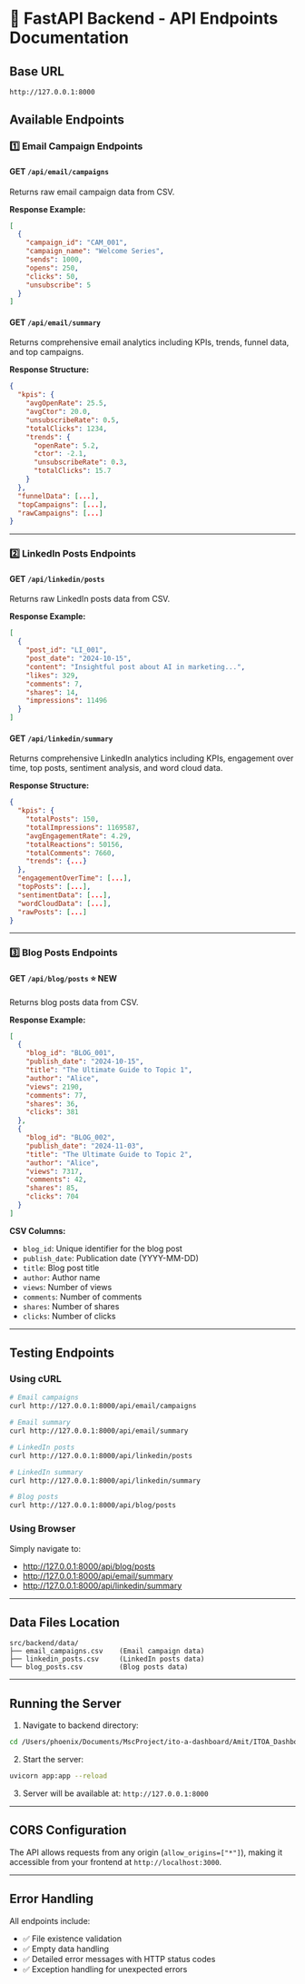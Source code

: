 # 📡 FastAPI Backend - API Endpoints Documentation

## Base URL
```
http://127.0.0.1:8000
```

## Available Endpoints

### 1️⃣ Email Campaign Endpoints

#### GET `/api/email/campaigns`
Returns raw email campaign data from CSV.

**Response Example:**
```json
[
  {
    "campaign_id": "CAM_001",
    "campaign_name": "Welcome Series",
    "sends": 1000,
    "opens": 250,
    "clicks": 50,
    "unsubscribe": 5
  }
]
```

#### GET `/api/email/summary`
Returns comprehensive email analytics including KPIs, trends, funnel data, and top campaigns.

**Response Structure:**
```json
{
  "kpis": {
    "avgOpenRate": 25.5,
    "avgCtor": 20.0,
    "unsubscribeRate": 0.5,
    "totalClicks": 1234,
    "trends": {
      "openRate": 5.2,
      "ctor": -2.1,
      "unsubscribeRate": 0.3,
      "totalClicks": 15.7
    }
  },
  "funnelData": [...],
  "topCampaigns": [...],
  "rawCampaigns": [...]
}
```

---

### 2️⃣ LinkedIn Posts Endpoints

#### GET `/api/linkedin/posts`
Returns raw LinkedIn posts data from CSV.

**Response Example:**
```json
[
  {
    "post_id": "LI_001",
    "post_date": "2024-10-15",
    "content": "Insightful post about AI in marketing...",
    "likes": 329,
    "comments": 7,
    "shares": 14,
    "impressions": 11496
  }
]
```

#### GET `/api/linkedin/summary`
Returns comprehensive LinkedIn analytics including KPIs, engagement over time, top posts, sentiment analysis, and word cloud data.

**Response Structure:**
```json
{
  "kpis": {
    "totalPosts": 150,
    "totalImpressions": 1169587,
    "avgEngagementRate": 4.29,
    "totalReactions": 50156,
    "totalComments": 7660,
    "trends": {...}
  },
  "engagementOverTime": [...],
  "topPosts": [...],
  "sentimentData": [...],
  "wordCloudData": [...],
  "rawPosts": [...]
}
```

---

### 3️⃣ Blog Posts Endpoints

#### GET `/api/blog/posts` ⭐ NEW
Returns blog posts data from CSV.

**Response Example:**
```json
[
  {
    "blog_id": "BLOG_001",
    "publish_date": "2024-10-15",
    "title": "The Ultimate Guide to Topic 1",
    "author": "Alice",
    "views": 2190,
    "comments": 77,
    "shares": 36,
    "clicks": 381
  },
  {
    "blog_id": "BLOG_002",
    "publish_date": "2024-11-03",
    "title": "The Ultimate Guide to Topic 2",
    "author": "Alice",
    "views": 7317,
    "comments": 42,
    "shares": 85,
    "clicks": 704
  }
]
```

**CSV Columns:**
- `blog_id`: Unique identifier for the blog post
- `publish_date`: Publication date (YYYY-MM-DD)
- `title`: Blog post title
- `author`: Author name
- `views`: Number of views
- `comments`: Number of comments
- `shares`: Number of shares
- `clicks`: Number of clicks

---

## Testing Endpoints

### Using cURL
```bash
# Email campaigns
curl http://127.0.0.1:8000/api/email/campaigns

# Email summary
curl http://127.0.0.1:8000/api/email/summary

# LinkedIn posts
curl http://127.0.0.1:8000/api/linkedin/posts

# LinkedIn summary
curl http://127.0.0.1:8000/api/linkedin/summary

# Blog posts
curl http://127.0.0.1:8000/api/blog/posts
```

### Using Browser
Simply navigate to:
- http://127.0.0.1:8000/api/blog/posts
- http://127.0.0.1:8000/api/email/summary
- http://127.0.0.1:8000/api/linkedin/summary

---

## Data Files Location
```
src/backend/data/
├── email_campaigns.csv    (Email campaign data)
├── linkedin_posts.csv     (LinkedIn posts data)
└── blog_posts.csv         (Blog posts data)
```

---

## Running the Server

1. Navigate to backend directory:
```bash
cd /Users/phoenix/Documents/MscProject/ito-a-dashboard/Amit/ITOA_Dashboard/src/backend
```

2. Start the server:
```bash
uvicorn app:app --reload
```

3. Server will be available at: `http://127.0.0.1:8000`

---

## CORS Configuration
The API allows requests from any origin (`allow_origins=["*"]`), making it accessible from your frontend at `http://localhost:3000`.

---

## Error Handling
All endpoints include:
- ✅ File existence validation
- ✅ Empty data handling
- ✅ Detailed error messages with HTTP status codes
- ✅ Exception handling for unexpected errors
